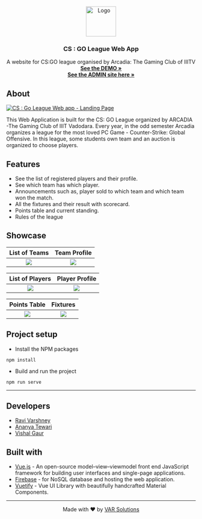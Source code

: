 
<!-- PROJECT LOGO -->
<br />
<p align="center">
    <img src="https://firebasestorage.googleapis.com/v0/b/csgo-auction.appspot.com/o/arcadia.jpeg?alt=media&token=9d7674f5-a74c-41f5-aefb-7815f7143588" alt="Logo" width="80" height="80">

  <h3 align="center">CS : GO League Web App</h3>

  <p align="center">
    A website for CS:GO league organised by Arcadia: The Gaming Club of IIITV
    <br />
    <a href="https://csgo-auction.web.app/"><strong>See the DEMO »</strong></a>
    <br />
  <a href="https://github.com/i-vishi/csgo-league-admin"><strong>See the ADMIN site here »</strong></a>
    <br />
  </p>
</p>

## About

[![CS : Go League Web app - Landing Page](snapshots/home.png)](https://csgo-auction.web.app/)

This Web Application is built for the CS: GO League organized by ARCADIA -The Gaming Club of IIIT Vadodara. Every year, in the odd semester Arcadia organizes a league for the most loved PC Game - Counter-Strike: Global Offensive. In this league, some students own team and an auction is organized to choose players. 

## Features

- See the list of registered players and their profile. 
- See which team has which player.
- Announcements such as, player sold to which team and which team won the match.
- All the fixtures and their result with scorecard.
- Points table and current standing.
- Rules of the league

## Showcase

|       List of Teams      |         Team Profile        |
| :----------------------: | :-------------------------: |
| ![](snapshots/teams.png) | ![](snapshots/teamprof.png) |

|       List of Players      |        Player Profile      |
| :------------------------: | :------------------------: |
| ![](snapshots/players.png) | ![](snapshots/profile.png) |

|      Points Table     |        Fixtures        |
| :-------------------: | :--------------------: |
| ![](snapshots/pt.png) | ![](snapshots/fix.png) |



## Project setup

- Install the NPM packages
```
npm install
```

- Build and run the project
```
npm run serve
```

---

## Developers

- [Ravi Varshney](https://github.com/ravivarshney01)
- [Ananya Tewari](https://github.com/antew7)
- [Vishal Gaur](https://github.com/i-vishi)


## Built with 

- [Vue.js](https://vuejs.org/) - An open-source model–view–viewmodel front end JavaScript framework for building user interfaces and single-page applications.
- [Firebase](https://firebase.google.com/) - for NoSQL database and hosting the web application.
- [Vuetify](https://vuetifyjs.com/) - Vue UI Library with beautifully handcrafted Material Components.

---

<p align="center"> Made with ❤️ by <a href="https://github.com/var-dev">VAR Solutions</a></p>
